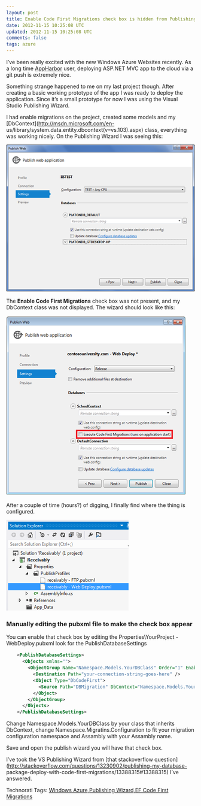 ```yaml
---
layout: post
title: Enable Code First Migrations check box is hidden from Publishing Wizard
date: 2012-11-15 10:25:08 UTC
updated: 2012-11-15 10:25:08 UTC
comments: false
tags: azure
--- 
```


I’ve been really excited with the new Windows Azure Websites recently. As a
long time [AppHarbor](http://www.appharbor.com) user, deploying ASP.NET MVC
app to the cloud via a git push is extremely nice.

Something strange happened to me on my last project though. After creating a
basic working prototype of the app I was ready to deploy the application.
Since it’s a small prototype for now I was using the Visual Studio Publishing
Wizard.

I had enable migrations on the project, created some models and my
[DbContext](http://msdn.microsoft.com/en-
us/library/system.data.entity.dbcontext(v=vs.103).aspx) class, everything was
working nicely. On the Publishing Wizard I was seeing this:

![without-code-first](/images/without-code-first.png "Publishing Wizzard without code first")

The **Enable Code First Migrations** check box was not present, and my
DbContext class was not displayed. The wizard should look like this:

![with-code-first](/images/with-code-first.png "Publishing Wizzard with code first")

After a couple of time (hours?) of digging, I finally find where the thing is
configured.

![publish-settings](/images/publish-settings.png "Publishing settings")


### Manually editing the pubxml file to make the check box appear

You can enable that check box by editing the Properties\YourProject -
WebDeploy.pubxml look for the PublishDatabaseSettings

```xml    
    <PublishDatabaseSettings>  
      <Objects xmlns="">  
        <ObjectGroup Name="Namespace.Models.YourDBClass" Order="1" Enabled="True">  
          <Destination Path="your-connection-string-goes-here" />  
          <Object Type="DbCodeFirst">  
            <Source Path="DBMigration" DbContext="Namespace.Models.YourDBClass, AssamblyName" MigrationConfiguration="Namespace.Migrations.Configuration, Assambly" Origin="Convention" />  
          </Object>  
        </ObjectGroup>  
      </Objects>  
    </PublishDatabaseSettings>
```
  

Change Namespace.Models.YourDBClass by your class that inherits DbContext,
change Namespace.Migratins.Configuration to fit your migration configuration
namespace and Assambly with your Assambly name.

Save and open the publish wizard you will have that check box.

I’ve took the VS Publishing Wizard from [that stackoverflow
question](http://stackoverflow.com/questions/13230902/publishing-my-database-
package-deploy-with-code-first-migrations/13388315#13388315) I’ve answered.

  

Technorati Tags: [Windows
Azure](http://technorati.com/tags/Windows+Azure),[Publishing
Wizard](http://technorati.com/tags/Publishing+Wizard),[EF Code First
Migrations](http://technorati.com/tags/EF+Code+First+Migrations)

